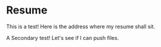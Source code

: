 # Resume

This is a test! Here is the address where my resume shall sit.

A Secondary test! Let's see if I can push files.
